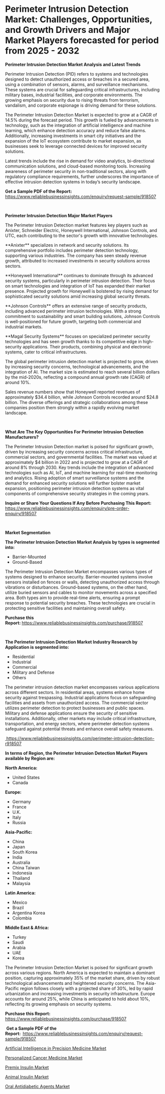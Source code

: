 <p><h1>Perimeter Intrusion Detection Market: Challenges, Opportunities, and Growth Drivers and Major Market Players forecasted for period from 2025 - 2032</h1></p><p><strong>Perimeter Intrusion Detection Market Analysis and Latest Trends</strong></p>
<p><p>Perimeter Intrusion Detection (PID) refers to systems and technologies designed to detect unauthorized access or breaches in a secured area, using a combination of sensors, alarms, and surveillance mechanisms. These systems are crucial for safeguarding critical infrastructures, including military bases, industrial facilities, and corporate environments. The growing emphasis on security due to rising threats from terrorism, vandalism, and corporate espionage is driving demand for these solutions.</p><p>The Perimeter Intrusion Detection Market is expected to grow at a CAGR of 14.5% during the forecast period. This growth is fueled by advancements in technology, such as the integration of artificial intelligence and machine learning, which enhance detection accuracy and reduce false alarms. Additionally, increasing investments in smart city initiatives and the expansion of the IoT ecosystem contribute to market expansion, as businesses seek to leverage connected devices for improved security solutions.</p><p>Latest trends include the rise in demand for video analytics, bi-directional communication solutions, and cloud-based monitoring tools. Increasing awareness of perimeter security in non-traditional sectors, along with regulatory compliance requirements, further underscores the importance of effective intrusion detection systems in today’s security landscape.</p></p>
<p><strong>Get a Sample PDF of the Report:&nbsp;</strong> <a href="https://www.reliablebusinessinsights.com/enquiry/request-sample/918507?utm_campaign=1106&utm_medium=2&utm_source=Github&utm_content=ia&utm_term=07032025&utm_id=perimeter-intrusion-detection">https://www.reliablebusinessinsights.com/enquiry/request-sample/918507</a></p>
<p>&nbsp;</p>
<p><strong>Perimeter Intrusion Detection Major Market Players</strong></p>
<p><p>The Perimeter Intrusion Detection market features key players such as Anixter, Schneider Electric, Honeywell International, Johnson Controls, and UTC, each contributing to the sector's growth with innovative technologies. </p><p>**Anixter** specializes in network and security solutions. Its comprehensive portfolio includes perimeter detection technology, supporting various industries. The company has seen steady revenue growth, attributed to increased investments in security solutions across sectors.</p><p>**Honeywell International** continues to dominate through its advanced security systems, particularly in perimeter intrusion detection. Their focus on smart technologies and integration of IoT has expanded their market presence. Projected growth for Honeywell is bolstered by rising demand for sophisticated security solutions amid increasing global security threats.</p><p>**Johnson Controls** offers an extensive range of security products, including advanced perimeter intrusion technologies. With a strong commitment to sustainability and smart building solutions, Johnson Controls is well-positioned for future growth, targeting both commercial and industrial markets.</p><p>**Magal Security Systems** focuses on specialized perimeter security technologies and has seen growth thanks to its competitive edge in high-security applications. Their products, combining physical and electronic systems, cater to critical infrastructures.</p><p>The global perimeter intrusion detection market is projected to grow, driven by increasing security concerns, technological advancements, and the integration of AI. The market size is estimated to reach several billion dollars by the mid-2020s, reflecting a compound annual growth rate (CAGR) of around 10%.</p><p>Sales revenue numbers show that Honeywell reported revenues of approximately $34.4 billion, while Johnson Controls recorded around $24.8 billion. The diverse offerings and strategic collaborations among these companies position them strongly within a rapidly evolving market landscape.</p></p>
<p>&nbsp;</p>
<p><strong>What Are The Key Opportunities For Perimeter Intrusion Detection Manufacturers?</strong></p>
<p><p>The Perimeter Intrusion Detection market is poised for significant growth, driven by increasing security concerns across critical infrastructure, commercial sectors, and governmental facilities. The market was valued at approximately $4 billion in 2022 and is projected to grow at a CAGR of around 8% through 2030. Key trends include the integration of advanced technologies such as AI, IoT, and machine learning for real-time monitoring and analytics. Rising adoption of smart surveillance systems and the demand for enhanced security solutions will further bolster market expansion, positioning perimeter intrusion detection systems as vital components of comprehensive security strategies in the coming years.</p></p>
<p><strong>Inquire or Share Your Questions If Any Before Purchasing This Report:</strong> <a href="https://www.reliablebusinessinsights.com/enquiry/pre-order-enquiry/918507?utm_campaign=1106&utm_medium=2&utm_source=Github&utm_content=ia&utm_term=07032025&utm_id=perimeter-intrusion-detection">https://www.reliablebusinessinsights.com/enquiry/pre-order-enquiry/918507</a></p>
<p>&nbsp;</p>
<p><strong>Market Segmentation</strong></p>
<p><strong>The Perimeter Intrusion Detection Market Analysis by types is segmented into:</strong></p>
<p><ul><li>Barrier-Mounted</li><li>Ground-Based</li></ul></p>
<p><p>The Perimeter Intrusion Detection Market encompasses various types of systems designed to enhance security. Barrier-mounted systems involve sensors installed on fences or walls, detecting unauthorized access through vibrations or disturbances. Ground-based systems, on the other hand, utilize buried sensors and cables to monitor movements across a specified area. Both types aim to provide real-time alerts, ensuring a prompt response to potential security breaches. These technologies are crucial in protecting sensitive facilities and maintaining overall safety.</p></p>
<p><strong>Purchase this Report:&nbsp;</strong><a href="https://www.reliablebusinessinsights.com/purchase/918507?utm_campaign=1106&utm_medium=2&utm_source=Github&utm_content=ia&utm_term=07032025&utm_id=perimeter-intrusion-detection">https://www.reliablebusinessinsights.com/purchase/918507</a></p>
<p>&nbsp;</p>
<p><strong>The Perimeter Intrusion Detection Market Industry Research by Application is segmented into:</strong></p>
<p><ul><li>Residential</li><li>Industrial</li><li>Commercial</li><li>Military and Defense</li><li>Others</li></ul></p>
<p><p>The perimeter intrusion detection market encompasses various applications across different sectors. In residential areas, systems enhance home security against trespassing. Industrial applications focus on safeguarding facilities and assets from unauthorized access. The commercial sector utilizes perimeter detection to protect businesses and public spaces. Military and defense applications ensure the security of sensitive installations. Additionally, other markets may include critical infrastructure, transportation, and energy sectors, where perimeter detection systems safeguard against potential threats and enhance overall safety measures.</p></p>
<p><a href="https://www.reliablebusinessinsights.com/perimeter-intrusion-detection-r918507?utm_campaign=1106&utm_medium=2&utm_source=Github&utm_content=ia&utm_term=07032025&utm_id=perimeter-intrusion-detection">&nbsp;https://www.reliablebusinessinsights.com/perimeter-intrusion-detection-r918507</a></p>
<p><strong>In terms of Region, the Perimeter Intrusion Detection Market Players available by Region are:</strong></p>
<p>
    <p> <strong> North America: </strong>
        <ul>
            <li>United States</li>
            <li>Canada</li>
        </ul>
        </p> 
    <p> <strong> Europe: </strong>
        <ul>
            <li>Germany</li>
            <li>France</li>
            <li>U.K.</li>
            <li>Italy</li>
            <li>Russia</li>
        </ul>
        </p> 
    <p> <strong> Asia-Pacific: </strong>
        <ul>
            <li>China</li>
            <li>Japan</li>
            <li>South Korea</li>
            <li>India</li>
            <li>Australia</li>
            <li>China Taiwan</li>
            <li>Indonesia</li>
            <li>Thailand</li>
            <li>Malaysia</li>
        </ul>
        </p> 
    <p> <strong> Latin America: </strong>
        <ul>
            <li>Mexico</li>
            <li>Brazil</li>
            <li>Argentina Korea</li>
            <li>Colombia</li>
        </ul>
        </p> 
    <p> <strong> Middle East & Africa: </strong>
        <ul>
            <li>Turkey</li>
            <li>Saudi</li>
            <li>Arabia</li>
            <li>UAE</li>
            <li>Korea</li>
        </ul>
    </p>
    </p>
<p><p>The Perimeter Intrusion Detection Market is poised for significant growth across various regions. North America is expected to maintain a dominant position, capturing approximately 35% of the market share, driven by robust technological advancements and heightened security concerns. The Asia-Pacific region follows closely with a projected share of 30%, led by rapid urbanization and increasing investments in security infrastructure. Europe accounts for around 25%, while China is anticipated to hold about 10%, reflecting its growing emphasis on security systems.</p></p>
<p><strong>Purchase this Report: </strong><a href="https://www.reliablebusinessinsights.com/purchase/918507?utm_campaign=1106&utm_medium=2&utm_source=Github&utm_content=ia&utm_term=07032025&utm_id=perimeter-intrusion-detection">https://www.reliablebusinessinsights.com/purchase/918507</a></p>
<p>&nbsp;<strong>Get a Sample PDF of the Report:&nbsp;&nbsp;</strong><a href="https://www.reliablebusinessinsights.com/enquiry/request-sample/918507?utm_campaign=1106&utm_medium=2&utm_source=Github&utm_content=ia&utm_term=07032025&utm_id=perimeter-intrusion-detection">https://www.reliablebusinessinsights.com/enquiry/request-sample/918507</a></p>
<p><strong></strong></p>
<p><p><a href="https://github.com/rjaibiagha/Market-Research-Report-List-1/blob/main/artificial-intelligence-in-precision-medicine-market.md?utm_campaign=1106&utm_medium=2&utm_source=Github&utm_content=ia&utm_term=07032025&utm_id=perimeter-intrusion-detection">Artificial Intelligence in Precision Medicine Market</a></p><p><a href="https://github.com/rumaskdallys2/Market-Research-Report-List-1/blob/main/personalized-cancer-medicine-market.md?utm_campaign=1106&utm_medium=2&utm_source=Github&utm_content=ia&utm_term=07032025&utm_id=perimeter-intrusion-detection">Personalized Cancer Medicine Market</a></p><p><a href="https://github.com/abdhsheila7/Market-Research-Report-List-1/blob/main/premix-insulin-market.md?utm_campaign=1106&utm_medium=2&utm_source=Github&utm_content=ia&utm_term=07032025&utm_id=perimeter-intrusion-detection">Premix Insulin Market</a></p><p><a href="https://github.com/godekkutero4/Market-Research-Report-List-1/blob/main/animal-insulin-market.md?utm_campaign=1106&utm_medium=2&utm_source=Github&utm_content=ia&utm_term=07032025&utm_id=perimeter-intrusion-detection">Animal Insulin Market</a></p><p><a href="https://github.com/dringmurza6r/Market-Research-Report-List-1/blob/main/oral-antidiabetic-agents-market.md?utm_campaign=1106&utm_medium=2&utm_source=Github&utm_content=ia&utm_term=07032025&utm_id=perimeter-intrusion-detection">Oral Antidiabetic Agents Market</a></p></p>